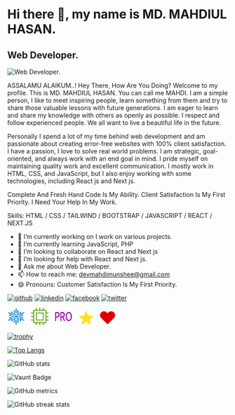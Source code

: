 # Hi there 👋, my name is MD. MAHDIUL HASAN.
## Web Developer.
![Web Developer.](https://i.ibb.co.com/T4CvMhJ/mahdiulhasan.png)

ASSALAMU ALAIKUM..! Hey There, How Are You Doing? Welcome to my profile. This is MD. MAHDIUL HASAN. You can call me MAHDI. I am a simple person, I like to meet inspiring people, learn something from them and try to share those valuable lessons with future generations. I am eager to learn and share my knowledge with others as openly as possible. I respect and follow experienced people. We all want to live a beautiful life in the future.

Personally I spend a lot of my time behind web development and am passionate about creating error-free websites with 100% client satisfaction. I have a passion, I love to solve real world problems. I am strategic, goal-oriented, and always work with an end goal in mind. I pride myself on maintaining quality work and excellent communication.
I mostly work in HTML, CSS, and JavaScript, but I also enjoy working with some technologies, including React js and Next js.

Complete And Fresh Hand Code Is My Ability. Client Satisfaction Is My First Priority. I Need Your Help In My Work.

Skills: HTML / CSS / TAILWIND / BOOTSTRAP / JAVASCRIPT / REACT /  NEXT.JS

- 🔭 I’m currently working on I work on various projects. 
- 🌱 I’m currently learning JavaScript, PHP 
- 👯 I’m looking to collaborate on React and Next js 
- 🤔 I’m looking for help with React and Next js. 
- 💬 Ask me about Web Developer. 
- 📫 How to reach me: devmahdimunshee@gmail.com 
- 😄 Pronouns: Customer Satisfaction Is My First Priority. 


[<img src='https://cdn.jsdelivr.net/npm/simple-icons@3.0.1/icons/github.svg' alt='github' height='40'>](https://github.com/okaymahdi)  [<img src='https://cdn.jsdelivr.net/npm/simple-icons@3.0.1/icons/linkedin.svg' alt='linkedin' height='40'>](https://www.linkedin.com/in/https://www.linkedin.com/in/okaymahdi//)  [<img src='https://cdn.jsdelivr.net/npm/simple-icons@3.0.1/icons/facebook.svg' alt='facebook' height='40'>](https://www.facebook.com/https://web.facebook.com/okaymahdi/)  [<img src='https://cdn.jsdelivr.net/npm/simple-icons@3.0.1/icons/twitter.svg' alt='twitter' height='40'>](https://twitter.com/https://x.com/okaymahdi)  

<a href='https://archiveprogram.github.com/'><img src='https://raw.githubusercontent.com/acervenky/animated-github-badges/master/assets/acbadge.gif' width='40' height='40'></a> <a href='https://docs.github.com/en/developers'><img src='https://raw.githubusercontent.com/acervenky/animated-github-badges/master/assets/devbadge.gif' width='40' height='40'></a> <a href='https://github.com/pricing'><img src='https://raw.githubusercontent.com/acervenky/animated-github-badges/master/assets/pro.gif' width='40' height='40'></a> <a href='https://stars.github.com/'><img src='https://raw.githubusercontent.com/acervenky/animated-github-badges/master/assets/starbadge.gif' width='35' height='35'></a> <a href='https://docs.github.com/en/github/supporting-the-open-source-community-with-github-sponsors'><img src='https://raw.githubusercontent.com/acervenky/animated-github-badges/master/assets/sponsorbadge.gif' width='35' height='35'></a> 

[![trophy](https://github-profile-trophy.vercel.app/?username=okaymahdi)](https://github.com/ryo-ma/github-profile-trophy)

[![Top Langs](https://github-readme-stats.vercel.app/api/top-langs/?username=okaymahdi)](https://github.com/anuraghazra/github-readme-stats)

![GitHub stats](https://github-readme-stats.vercel.app/api?username=okaymahdi&show_icons=true)  

![Vaunt Badge](https://api.vaunt.dev/v1/github/entities/okaymahdi/contributions?format=svg&private=false)  

![GitHub metrics](https://metrics.lecoq.io/okaymahdi)  

![GitHub streak stats](https://streak-stats.demolab.com/?user=okaymahdi)  

